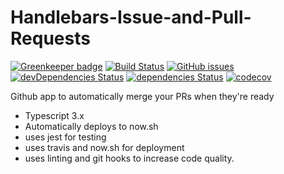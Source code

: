 # Handlebars-Issue-and-Pull-Requests

[![Greenkeeper badge](https://badges.greenkeeper.io/fossapps/MergeWhenReady.svg)](https://greenkeeper.io/)
[![Build Status](https://travis-ci.com/fossapps/MergeWhenReady.svg)](https://travis-ci.com/fossapps/MergeWhenReady)
[![GitHub issues](https://img.shields.io/github/issues/fossapps/MergeWhenReady.svg)](https://github.com/fossapps/MergeWhenReady/issues)
[![devDependencies Status](https://david-dm.org/fossapps/MergeWhenReady/dev-status.svg)](https://david-dm.org/fossapps/MergeWhenReady?type=dev)
[![dependencies Status](https://david-dm.org/fossapps/MergeWhenReady/status.svg)](https://david-dm.org/fossapps/MergeWhenReady)
[![codecov](https://codecov.io/gh/fossapps/MergeWhenReady/branch/master/graph/badge.svg)](https://codecov.io/gh/fossapps/MergeWhenReady)

Github app to automatically merge your PRs when they're ready

- Typescript 3.x
- Automatically deploys to now.sh
- uses jest for testing
- uses travis and now.sh for deployment
- uses linting and git hooks to increase code quality.
